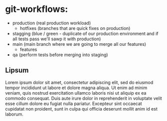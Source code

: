 # git-workflows:

- production (real production workload)
    - hotfixes (branches that are quick fixes on production)
- stagging (blue / green - duplicate of our production environment and if all tests pass we'll sawp it with production)
- main (main branch where we are going to merge all our features)
    - features
- qa (perform tests before merging into staging)

## Lipsum

Lorem ipsum dolor sit amet, consectetur adipiscing elit, sed do eiusmod tempor incididunt ut labore et dolore magna aliqua. Ut enim ad minim veniam, quis nostrud exercitation ullamco laboris nisi ut aliquip ex ea commodo consequat. Duis aute irure dolor in reprehenderit in voluptate velit esse cillum dolore eu fugiat nulla pariatur. Excepteur sint occaecat cupidatat non proident, sunt in culpa qui officia deserunt mollit anim id est laborum.